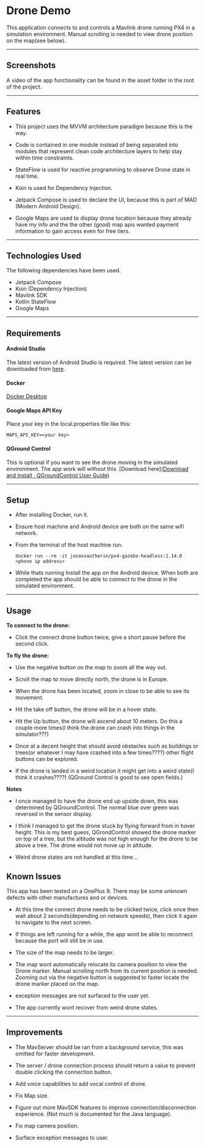 # Drone Demo

This application connects to and controls a Mavlink drone running PX4 in a simulation environment. Manual scrolling is needed to view drone position on the map(see below).

---

## Screenshots

A video of the app functionality can be found in the asset folder in the root of the project.

---

## Features

- This project uses the MVVM architecture paradigm because this is the way.

- Code is contained in one module instead of being separated into modules that represent clean code architecture layers to help stay within time constraints.

- StateFlow is used for reactive programming to observe Drone state in real time.

- Koin is used for Dependency Injection.

- Jetpack Compose is used to declare the UI, because this is part of MAD (Modern Android Design).

- Google Maps are used to display drone location because they already have my info and the the other (good) map apis wanted payment information to gain access even for free tiers.


---

## Technologies Used

The following dependencies have been used.

- Jetpack Compose
- Koin (Dependency Injection)
- Mavlink SDK
- Kotlin StateFlow
- Google Maps

---

## Requirements

#### Android Studio

The latest version of Android Studio is required. The latest version can be  
downloaded from [here](https://developer.android.com/studio/).

#### Docker

[Docker Desktop](https://www.docker.com/products/docker-desktop/)

#### Google Maps API Key

Place your key in the local.properties file like this:

```
MAPS_API_KEY=<your key>
```

#### QGround Control

This is optional if you want to see the drone moving in the simulated environment. The app work will without this. [Download here]([Download and Install · QGroundControl User Guide](https://docs.qgroundcontrol.com/master/en/getting_started/download_and_install.html))

---

## Setup

- After installing Docker, run it.

- Ensure host machine and Android device are both on the same wifi network.

- From the terminal of the host machine run:

  ```
  docker run --rm -it jonasvautherin/px4-gazebo-headless:1.14.0 <phone ip address>    
  ```

- While thats running Install the app on the Android device. When both are completed the app should be able to connect to the drone in the simulated environment.


---

## Usage

**To connect to the drone:**

- Click the connect drone button twice, give a short pause before the second click.

**To fly the drone:**

- Use the negative button on the map to zoom all the way out.

- Scroll the map to move directly north, the drone is in Europe.

- When the drone has been located, zoom in close to be able to see its movement.

- Hit the take off button, the drone will be in a hover state.

- Hit the Up button, the drone will ascend about 10 meters. Do this a couple more times(I think the drone can crash into things in the simulator???)

- Once at a decent height that should avoid obstacles such as buildings or trees(or whatever I may have crashed into a few times????) other flight buttons can be explored.

- If the drone is landed in a weird location it might get into a weird state(I think it crashes????) (QGround Control is good to see open fields.)


**Notes**

- I once managed to have the drone end up upside down, this was determined by QGroundControl. The normal blue over green was reversed in the sensor display.

- I think I managed to get the drone stuck by flying forward from in hover height. This is my best guess, QGrondControl showed the drone marker on top of a tree, but the altitude was not high enough for the drone to be above a tree. The drone would not move up in altitude.

- Weird drone states are not handled at this time...


## Known Issues

This app has been tested on a OnePlus 9. There may be some unknown defects with other manufactures and or devices.

- At this time the connect drone needs to be clicked twice, click once then wait about 2 seconds(depending on network speeds), then click it again to navigate to the next screen.

- If things are left running for a while, the app wont be able to reconnect because the port will still be in use.

- The size of the map needs to be larger.

- The map wont automatically relocate its camera position to view the Drone marker. Manual scrolling north from its current position is needed. Zooming out via the negative button is suggested to faster locate the drone marker placed on the map.

- exception messages are not surfaced to the user yet.

- The app currently wont recover from weird drone states.


---

## Improvements

- The MavServer should be ran from a background service, this was omitted for faster development.

- The server / drone connection process should return a value to prevent double clicking the connection button.

- Add voice capabilities to add vocal control of drone.

- Fix Map size.

- Figure out more MavSDK features to improve connection/disconnection experience. (Not much is documented for the Java language).

- Fix map camera position.

- Surface exception messages to user.